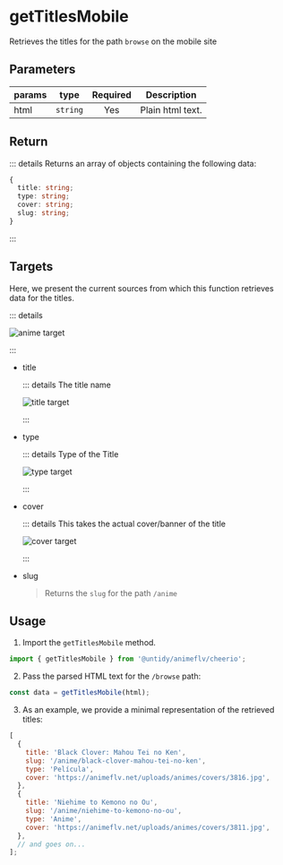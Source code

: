 # getTitlesMobile

Retrieves the titles for the path `browse` on the mobile site

## Parameters

| params |   type   | Required | Description      |
| ------ | :------: | :------: | ---------------- |
| html   | `string` |   Yes    | Plain html text. |

## Return

::: details Returns an array of objects containing the following data:

```typescript
{
  title: string;
  type: string;
  cover: string;
  slug: string;
}
```

:::

## Targets

Here, we present the current sources from which this function retrieves data for the titles.

::: details

![anime target](/afgtm/targets.png)

:::

- title

  ::: details The title name

  ![title target](/afgtm/title.png)

  :::

- type

  ::: details Type of the Title

  ![type target](/afgtm/type.png)

  :::

- cover

  ::: details This takes the actual cover/banner of the title

  ![cover target](/afgtm/cover.png)

  :::

- slug

  > Returns the `slug` for the path `/anime`

## Usage

1. Import the `getTitlesMobile` method.

```typescript
import { getTitlesMobile } from '@untidy/animeflv/cheerio';
```

2. Pass the parsed HTML text for the `/browse` path:

```typescript
const data = getTitlesMobile(html);
```

3. As an example, we provide a minimal representation of the retrieved titles:

```javascript
[
  {
    title: 'Black Clover: Mahou Tei no Ken',
    slug: '/anime/black-clover-mahou-tei-no-ken',
    type: 'Película',
    cover: 'https://animeflv.net/uploads/animes/covers/3816.jpg',
  },
  {
    title: 'Niehime to Kemono no Ou',
    slug: '/anime/niehime-to-kemono-no-ou',
    type: 'Anime',
    cover: 'https://animeflv.net/uploads/animes/covers/3811.jpg',
  },
  // and goes on...
];
```
